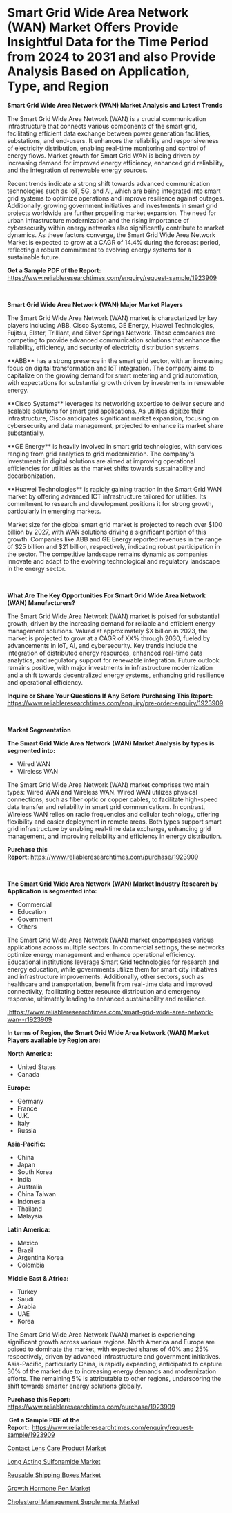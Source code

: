 <p><h1>Smart Grid Wide Area Network (WAN) Market Offers Provide Insightful Data for the Time Period from 2024 to 2031 and also Provide Analysis Based on Application, Type, and Region</h1></p><p><strong>Smart Grid Wide Area Network (WAN) Market Analysis and Latest Trends</strong></p>
<p><p>The Smart Grid Wide Area Network (WAN) is a crucial communication infrastructure that connects various components of the smart grid, facilitating efficient data exchange between power generation facilities, substations, and end-users. It enhances the reliability and responsiveness of electricity distribution, enabling real-time monitoring and control of energy flows. Market growth for Smart Grid WAN is being driven by increasing demand for improved energy efficiency, enhanced grid reliability, and the integration of renewable energy sources. </p><p>Recent trends indicate a strong shift towards advanced communication technologies such as IoT, 5G, and AI, which are being integrated into smart grid systems to optimize operations and improve resilience against outages. Additionally, growing government initiatives and investments in smart grid projects worldwide are further propelling market expansion. The need for urban infrastructure modernization and the rising importance of cybersecurity within energy networks also significantly contribute to market dynamics. As these factors converge, the Smart Grid Wide Area Network Market is expected to grow at a CAGR of 14.4% during the forecast period, reflecting a robust commitment to evolving energy systems for a sustainable future.</p></p>
<p><strong>Get a Sample PDF of the Report:&nbsp;</strong> <a href="https://www.reliableresearchtimes.com/enquiry/request-sample/1923909?utm_campaign=1606&utm_medium=2&utm_source=Github&utm_content=ia&utm_term=24102024&utm_id=smart-grid-wide-area-network-wan">https://www.reliableresearchtimes.com/enquiry/request-sample/1923909</a></p>
<p>&nbsp;</p>
<p><strong>Smart Grid Wide Area Network (WAN) Major Market Players</strong></p>
<p><p>The Smart Grid Wide Area Network (WAN) market is characterized by key players including ABB, Cisco Systems, GE Energy, Huawei Technologies, Fujitsu, Elster, Trilliant, and Silver Springs Network. These companies are competing to provide advanced communication solutions that enhance the reliability, efficiency, and security of electricity distribution systems.</p><p>**ABB** has a strong presence in the smart grid sector, with an increasing focus on digital transformation and IoT integration. The company aims to capitalize on the growing demand for smart metering and grid automation, with expectations for substantial growth driven by investments in renewable energy.</p><p>**Cisco Systems** leverages its networking expertise to deliver secure and scalable solutions for smart grid applications. As utilities digitize their infrastructure, Cisco anticipates significant market expansion, focusing on cybersecurity and data management, projected to enhance its market share substantially.</p><p>**GE Energy** is heavily involved in smart grid technologies, with services ranging from grid analytics to grid modernization. The company's investments in digital solutions are aimed at improving operational efficiencies for utilities as the market shifts towards sustainability and decarbonization.</p><p>**Huawei Technologies** is rapidly gaining traction in the Smart Grid WAN market by offering advanced ICT infrastructure tailored for utilities. Its commitment to research and development positions it for strong growth, particularly in emerging markets.</p><p>Market size for the global smart grid market is projected to reach over $100 billion by 2027, with WAN solutions driving a significant portion of this growth. Companies like ABB and GE Energy reported revenues in the range of $25 billion and $21 billion, respectively, indicating robust participation in the sector. The competitive landscape remains dynamic as companies innovate and adapt to the evolving technological and regulatory landscape in the energy sector.</p></p>
<p>&nbsp;</p>
<p><strong>What Are The Key Opportunities For Smart Grid Wide Area Network (WAN) Manufacturers?</strong></p>
<p><p>The Smart Grid Wide Area Network (WAN) market is poised for substantial growth, driven by the increasing demand for reliable and efficient energy management solutions. Valued at approximately $X billion in 2023, the market is projected to grow at a CAGR of XX% through 2030, fueled by advancements in IoT, AI, and cybersecurity. Key trends include the integration of distributed energy resources, enhanced real-time data analytics, and regulatory support for renewable integration. Future outlook remains positive, with major investments in infrastructure modernization and a shift towards decentralized energy systems, enhancing grid resilience and operational efficiency.</p></p>
<p><strong>Inquire or Share Your Questions If Any Before Purchasing This Report:</strong> <a href="https://www.reliableresearchtimes.com/enquiry/pre-order-enquiry/1923909?utm_campaign=1606&utm_medium=2&utm_source=Github&utm_content=ia&utm_term=24102024&utm_id=smart-grid-wide-area-network-wan">https://www.reliableresearchtimes.com/enquiry/pre-order-enquiry/1923909</a></p>
<p>&nbsp;</p>
<p><strong>Market Segmentation</strong></p>
<p><strong>The Smart Grid Wide Area Network (WAN) Market Analysis by types is segmented into:</strong></p>
<p><ul><li>Wired WAN</li><li>Wireless WAN</li></ul></p>
<p><p>The Smart Grid Wide Area Network (WAN) market comprises two main types: Wired WAN and Wireless WAN. Wired WAN utilizes physical connections, such as fiber optic or copper cables, to facilitate high-speed data transfer and reliability in smart grid communications. In contrast, Wireless WAN relies on radio frequencies and cellular technology, offering flexibility and easier deployment in remote areas. Both types support smart grid infrastructure by enabling real-time data exchange, enhancing grid management, and improving reliability and efficiency in energy distribution.</p></p>
<p><strong>Purchase this Report:&nbsp;</strong><a href="https://www.reliableresearchtimes.com/purchase/1923909?utm_campaign=1606&utm_medium=2&utm_source=Github&utm_content=ia&utm_term=24102024&utm_id=smart-grid-wide-area-network-wan">https://www.reliableresearchtimes.com/purchase/1923909</a></p>
<p>&nbsp;</p>
<p><strong>The Smart Grid Wide Area Network (WAN) Market Industry Research by Application is segmented into:</strong></p>
<p><ul><li>Commercial</li><li>Education</li><li>Government</li><li>Others</li></ul></p>
<p><p>The Smart Grid Wide Area Network (WAN) market encompasses various applications across multiple sectors. In commercial settings, these networks optimize energy management and enhance operational efficiency. Educational institutions leverage Smart Grid technologies for research and energy education, while governments utilize them for smart city initiatives and infrastructure improvements. Additionally, other sectors, such as healthcare and transportation, benefit from real-time data and improved connectivity, facilitating better resource distribution and emergency response, ultimately leading to enhanced sustainability and resilience.</p></p>
<p><a href="https://www.reliableresearchtimes.com/smart-grid-wide-area-network-wan--r1923909?utm_campaign=1606&utm_medium=2&utm_source=Github&utm_content=ia&utm_term=24102024&utm_id=smart-grid-wide-area-network-wan">&nbsp;https://www.reliableresearchtimes.com/smart-grid-wide-area-network-wan--r1923909</a></p>
<p><strong>In terms of Region, the Smart Grid Wide Area Network (WAN) Market Players available by Region are:</strong></p>
<p>
    <p> <strong> North America: </strong>
        <ul>
            <li>United States</li>
            <li>Canada</li>
        </ul>
        </p> 
    <p> <strong> Europe: </strong>
        <ul>
            <li>Germany</li>
            <li>France</li>
            <li>U.K.</li>
            <li>Italy</li>
            <li>Russia</li>
        </ul>
        </p> 
    <p> <strong> Asia-Pacific: </strong>
        <ul>
            <li>China</li>
            <li>Japan</li>
            <li>South Korea</li>
            <li>India</li>
            <li>Australia</li>
            <li>China Taiwan</li>
            <li>Indonesia</li>
            <li>Thailand</li>
            <li>Malaysia</li>
        </ul>
        </p> 
    <p> <strong> Latin America: </strong>
        <ul>
            <li>Mexico</li>
            <li>Brazil</li>
            <li>Argentina Korea</li>
            <li>Colombia</li>
        </ul>
        </p> 
    <p> <strong> Middle East & Africa: </strong>
        <ul>
            <li>Turkey</li>
            <li>Saudi</li>
            <li>Arabia</li>
            <li>UAE</li>
            <li>Korea</li>
        </ul>
    </p>
    </p>
<p><p>The Smart Grid Wide Area Network (WAN) market is experiencing significant growth across various regions. North America and Europe are poised to dominate the market, with expected shares of 40% and 25% respectively, driven by advanced infrastructure and government initiatives. Asia-Pacific, particularly China, is rapidly expanding, anticipated to capture 30% of the market due to increasing energy demands and modernization efforts. The remaining 5% is attributable to other regions, underscoring the shift towards smarter energy solutions globally.</p></p>
<p><strong>Purchase this Report: </strong><a href="https://www.reliableresearchtimes.com/purchase/1923909?utm_campaign=1606&utm_medium=2&utm_source=Github&utm_content=ia&utm_term=24102024&utm_id=smart-grid-wide-area-network-wan">https://www.reliableresearchtimes.com/purchase/1923909</a></p>
<p>&nbsp;<strong>Get a Sample PDF of the Report:&nbsp;&nbsp;</strong><a href="https://www.reliableresearchtimes.com/enquiry/request-sample/1923909?utm_campaign=1606&utm_medium=2&utm_source=Github&utm_content=ia&utm_term=24102024&utm_id=smart-grid-wide-area-network-wan">https://www.reliableresearchtimes.com/enquiry/request-sample/1923909</a></p>
<p><strong></strong></p>
<p><p><a href="https://www.linkedin.com/pulse/global-contact-lens-care-product-market-landscape-future-g5a7c?utm_campaign=1606&utm_medium=2&utm_source=Github&utm_content=ia&utm_term=24102024&utm_id=smart-grid-wide-area-network-wan">Contact Lens Care Product Market</a></p><p><a href="https://www.linkedin.com/pulse/long-acting-sulfonamide-market-global-trends-forecast-2024-t4tyc?utm_campaign=1606&utm_medium=2&utm_source=Github&utm_content=ia&utm_term=24102024&utm_id=smart-grid-wide-area-network-wan">Long Acting Sulfonamide Market</a></p><p><a href="https://www.linkedin.com/pulse/reusable-shipping-boxes-market-revolution-size-share-emerging-0ffge?utm_campaign=1606&utm_medium=2&utm_source=Github&utm_content=ia&utm_term=24102024&utm_id=smart-grid-wide-area-network-wan">Reusable Shipping Boxes Market</a></p><p><a href="https://www.linkedin.com/pulse/growth-hormone-pen-market-shifts-strategic-analysis-kwc9c?utm_campaign=1606&utm_medium=2&utm_source=Github&utm_content=ia&utm_term=24102024&utm_id=smart-grid-wide-area-network-wan">Growth Hormone Pen Market</a></p><p><a href="https://www.linkedin.com/pulse/analyzing-global-cholesterol-management-supplements-yxe6c?utm_campaign=1606&utm_medium=2&utm_source=Github&utm_content=ia&utm_term=24102024&utm_id=smart-grid-wide-area-network-wan">Cholesterol Management Supplements Market</a></p></p>